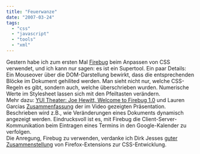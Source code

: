 ```yaml
---
title: "Feuerwanze"
date: "2007-03-24"
tags: 
  - "css"
  - "javascript"
  - "tools"
  - "xml"
---
```


Gestern habe ich zum ersten Mal [Firebug](https://addons.mozilla.org/firefox/1843/) beim Anpassen von CSS verwendet, und ich kann nur sagen: es ist ein Supertool. Ein paar Details: Ein Mouseover über die DOM-Darstellung bewirkt, dass die entsprechenden Blöcke im Dokument gehilited werden. Man sieht nicht nur, welche CSS-Regeln es gibt, sondern auch, welche überschrieben wurden. Numerische Werte im Stylesheet lassen sich mit den Pfeiltasten verändern.  
Mehr dazu: [YUI Theater: Joe Hewitt, Welcome to Firebug 1.0](http://yuiblog.com/blog/2007/01/26/video-hewitt-firebug/) und Lauren Garcias [Zusammenfassung](http://gougeyoureyesout.com/cssFun/2007/01/firebug-10-is-out-talk-for-power-users.html) der im Video gezeigten Präsentation. Beschrieben wird z.B., wie Veränderungen eines Dokuments dynamisch angezeigt werden. Eindrucksvoll ist es, mit Firebug die Client-Server-Kommunikation beim Eintragen eines Termins in den Google-Kalender zu verfolgen.  
Die Anregung, Firebug zu verwenden, verdanke ich Dirk Jesses [guter Zusammenstellung](http://www.yaml-fuer-drupal.de/de/tools) von Firefox-Extensions zur CSS-Entwicklung.
